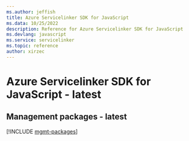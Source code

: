 ```yaml
---
ms.author: jeffish
title: Azure Servicelinker SDK for JavaScript
ms.data: 10/25/2022
description: Reference for Azure Servicelinker SDK for JavaScript
ms.devlang: javascript
ms.service: servicelinker
ms.topic: reference
author: xirzec
---
```

# Azure Servicelinker SDK for JavaScript - latest

## Management packages - latest
[!INCLUDE [mgmt-packages](servicelinker-mgmt-index.md)]